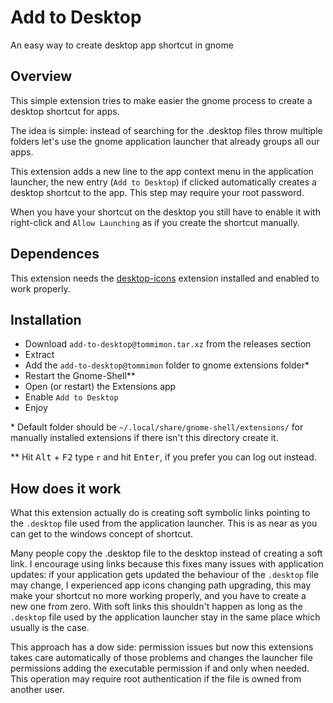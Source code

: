 # Add to Desktop
An easy way to create desktop app shortcut in gnome

## Overview
This simple extension tries to make easier the gnome process to create a desktop
shortcut for apps.

The idea is simple: instead of searching for the .desktop files throw multiple
folders let's use the gnome application launcher that already groups all our apps.

This extension adds a new line to the app context menu in the application launcher,
the new entry (`Add to Desktop`) if clicked automatically creates a desktop shortcut
to the app. This step may require your root password.

When you have your shortcut on the desktop you still have to enable it with
right-click and `Allow Launching` as if you create the shortcut manually.

## Dependences
This extension needs the [desktop-icons](https://extensions.gnome.org/extension/1465/desktop-icons/)
extension installed and enabled to work properly.

## Installation
- Download `add-to-desktop@tommimon.tar.xz` from the releases section
- Extract
- Add the `add-to-desktop@tommimon` folder to gnome extensions folder*
- Restart the Gnome-Shell**
- Open (or restart) the Extensions app
- Enable `Add to Desktop`
- Enjoy

\* Default folder should be `~/.local/share/gnome-shell/extensions/` for manually installed extensions
if there isn't this directory create it.

\** Hit <kbd>Alt</kbd> + <kbd>F2</kbd> type `r` and hit <kbd>Enter</kbd>, if you prefer 
you can log out instead.

## How does it work
What this extension actually do is creating soft symbolic links pointing to the
`.desktop` file used from the application launcher. This is as near as you
can get to the windows concept of shortcut.

Many people copy the .desktop file to the desktop instead of creating a soft link.
I encourage using links because this fixes many issues with application updates:
if your application gets updated the behaviour of the `.desktop` file may change, I
experienced app icons changing path upgrading, this may make your shortcut no more
working properly, and you have to create a new one from zero. With soft links this shouldn't
happen as long as the `.desktop` file used by the application launcher stay in the
same place which usually is the case.

This approach has a dow side: permission issues but now this extensions takes care automatically
of those problems and changes the launcher file permissions adding the executable
permission if and only when needed. This operation may require root authentication
if the file is owned from another user.
